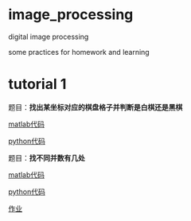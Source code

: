 # image_processing
digital image processing

some practices for homework and learning

# tutorial 1

题目：**找出某坐标对应的棋盘格子并判断是白棋还是黑棋**

[matlab代码](board_position.m)  

[python代码](board_position.py)

题目：**找不同并数有几处**  

[matlab代码](Tut1.m)  

[python代码](find_diff.py)

[作业](一、图像的基本操作.pdf)
